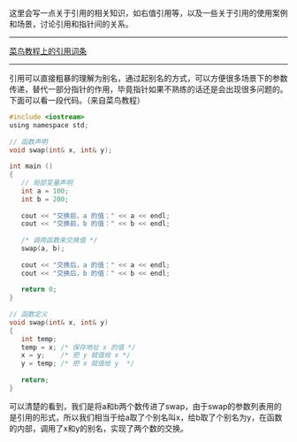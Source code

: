 这里会写一点关于引用的相关知识，如右值引用等，以及一些关于引用的使用案例和场景，讨论引用和指针间的关系。
***
[菜鸟教程上的引用词条](http://www.runoob.com/cplusplus/cpp-references.html)
***
引用可以直接粗暴的理解为别名，通过起别名的方式，可以方便很多场景下的参数传递，替代一部分指针的作用，毕竟指针如果不熟练的话还是会出现很多问题的。
下面可以看一段代码。（来自菜鸟教程）
```C
#include <iostream>
using namespace std;
 
// 函数声明
void swap(int& x, int& y);
 
int main ()
{
   // 局部变量声明
   int a = 100;
   int b = 200;
 
   cout << "交换前，a 的值：" << a << endl;
   cout << "交换前，b 的值：" << b << endl;
 
   /* 调用函数来交换值 */
   swap(a, b);
 
   cout << "交换后，a 的值：" << a << endl;
   cout << "交换后，b 的值：" << b << endl;
 
   return 0;
}
 
// 函数定义
void swap(int& x, int& y)
{
   int temp;
   temp = x; /* 保存地址 x 的值 */
   x = y;    /* 把 y 赋值给 x */
   y = temp; /* 把 x 赋值给 y  */
  
   return;
}
```
可以清楚的看到，我们是将a和b两个数传进了swap，由于swap的参数列表用的是引用的形式，所以我们相当于给a取了个别名叫x，给b取了个别名为y，在函数的内部，调用了x和y的别名，实现了两个数的交换。
